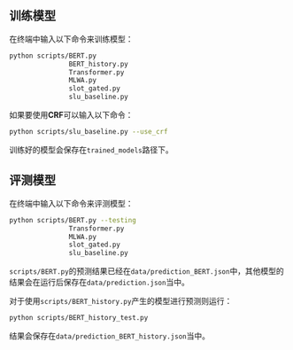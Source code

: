 ## 训练模型
在终端中输入以下命令来训练模型：
```bash
python scripts/BERT.py
               BERT_history.py
               Transformer.py
               MLWA.py
               slot_gated.py
               slu_baseline.py
```
如果要使用**CRF**可以输入以下命令：
```bash
python scripts/slu_baseline.py --use_crf
```
训练好的模型会保存在`trained_models`路径下。
## 评测模型
在终端中输入以下命令来评测模型：
```bash
python scripts/BERT.py --testing
               Transformer.py 
               MLWA.py
               slot_gated.py
               slu_baseline.py
```
`scripts/BERT.py`的预测结果已经在`data/prediction_BERT.json`中，其他模型的结果会在运行后保存在`data/prediction.json`当中。

对于使用`scripts/BERT_history.py`产生的模型进行预测则运行：
```bash
python scripts/BERT_history_test.py
```
结果会保存在`data/prediction_BERT_history.json`当中。


